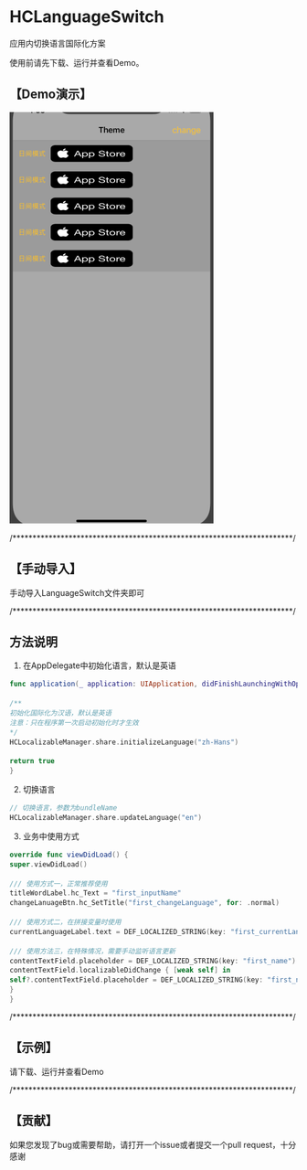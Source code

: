 # HCLanguageSwitch
应用内切换语言国际化方案

使用前请先下载、运行并查看Demo。

## 【Demo演示】


![演示1](https://github.com/ZuoLuFei/DemoFigure/blob/master/HCTheme演示动图/HCTheme-1.gif)


/**********************************************************************/

## 【手动导入】

手动导入LanguageSwitch文件夹即可


/**********************************************************************/
## 方法说明

1. 在AppDelegate中初始化语言，默认是英语
```swift
func application(_ application: UIApplication, didFinishLaunchingWithOptions launchOptions: [UIApplication.LaunchOptionsKey: Any]?) -> Bool {

/**
初始化国际化为汉语，默认是英语
注意：只在程序第一次启动初始化时才生效
*/
HCLocalizableManager.share.initializeLanguage("zh-Hans")

return true
}
```

2. 切换语言
```swift
// 切换语言，参数为bundleName
HCLocalizableManager.share.updateLanguage("en")
```

3. 业务中使用方式
```swift
override func viewDidLoad() {
super.viewDidLoad()

/// 使用方式一，正常推荐使用
titleWordLabel.hc_Text = "first_inputName"
changeLanuageBtn.hc_SetTitle("first_changeLanguage", for: .normal)

/// 使用方式二，在拼接变量时使用
currentLanguageLabel.text = DEF_LOCALIZED_STRING(key: "first_currentLanguage") + HCLocalizableResourcesFilter.share.currentLanguageName

/// 使用方法三，在特殊情况，需要手动监听语言更新
contentTextField.placeholder = DEF_LOCALIZED_STRING(key: "first_name")
contentTextField.localizableDidChange { [weak self] in
self?.contentTextField.placeholder = DEF_LOCALIZED_STRING(key: "first_name")
}
}
```

/**********************************************************************/

## 【示例】

请下载、运行并查看Demo

/**********************************************************************/

## 【贡献】

如果您发现了bug或需要帮助，请打开一个issue或者提交一个pull request，十分感谢

